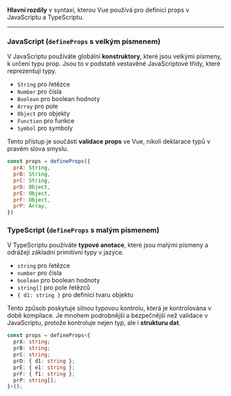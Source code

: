 **Hlavní rozdíly** v syntaxi, kterou Vue používá pro definici props v JavaScriptu a TypeScriptu. 

---

### JavaScript (`defineProps` s velkým písmenem)

V JavaScriptu používáte globální **konstruktory**, které jsou velkými písmeny, k určení typu prop. Jsou to v podstatě vestavěné JavaScriptové třídy, které reprezentují typy.

* `String` pro řetězce
* `Number` pro čísla
* `Boolean` pro boolean hodnoty
* `Array` pro pole
* `Object` pro objekty
* `Function` pro funkce
* `Symbol` pro symboly

Tento přístup je součástí **validace props** ve Vue, nikoli deklarace typů v pravém slova smyslu.

```javascript
const props = defineProps({
  prA: String,
  prB: String,
  prC: String,
  prD: Object,
  prE: Object,
  prF: Object,
  prP: Array,
})
```

### TypeScript (`defineProps` s malým písmenem)

V TypeScriptu používáte **typové anotace**, které jsou malými písmeny a odrážejí základní primitivní typy v jazyce.

* `string` pro řetězce
* `number` pro čísla
* `boolean` pro boolean hodnoty
* `string[]` pro pole řetězců
* `{ d1: string }` pro definici tvaru objektu

Tento způsob poskytuje silnou typovou kontrolu, která je kontrolována v době kompilace. Je mnohem podrobnější a bezpečnější než validace v JavaScriptu, protože kontroluje nejen typ, ale i **strukturu dat**.

```typescript
const props = defineProps<{
  prA: string;
  prB: string;
  prC: string;
  prD: { d1: string };
  prE: { e1: string };
  prF: { f1: string };
  prP: string[];
}>();
```
